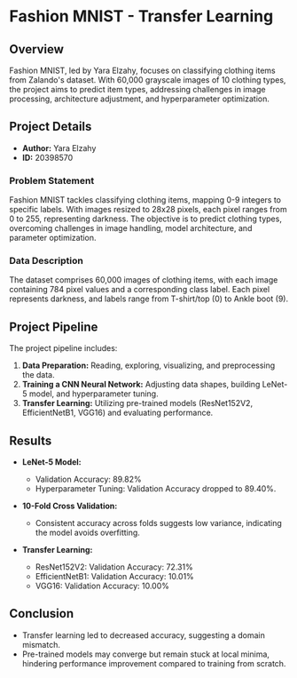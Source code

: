 # Fashion MNIST - Transfer Learning

## Overview

Fashion MNIST, led by Yara Elzahy, focuses on classifying clothing items from Zalando's dataset. With 60,000 grayscale images of 10 clothing types, the project aims to predict item types, addressing challenges in image processing, architecture adjustment, and hyperparameter optimization.

## Project Details

- **Author:** Yara Elzahy
- **ID:** 20398570

### Problem Statement

Fashion MNIST tackles classifying clothing items, mapping 0-9 integers to specific labels. With images resized to 28x28 pixels, each pixel ranges from 0 to 255, representing darkness. The objective is to predict clothing types, overcoming challenges in image handling, model architecture, and parameter optimization.

### Data Description

The dataset comprises 60,000 images of clothing items, with each image containing 784 pixel values and a corresponding class label. Each pixel represents darkness, and labels range from T-shirt/top (0) to Ankle boot (9).

## Project Pipeline

The project pipeline includes:

1. **Data Preparation:** Reading, exploring, visualizing, and preprocessing the data.
2. **Training a CNN Neural Network:** Adjusting data shapes, building LeNet-5 model, and hyperparameter tuning.
3. **Transfer Learning:** Utilizing pre-trained models (ResNet152V2, EfficientNetB1, VGG16) and evaluating performance.

## Results

- **LeNet-5 Model:**
  - Validation Accuracy: 89.82%
  - Hyperparameter Tuning: Validation Accuracy dropped to 89.40%.

- **10-Fold Cross Validation:**
  - Consistent accuracy across folds suggests low variance, indicating the model avoids overfitting.

- **Transfer Learning:**
  - ResNet152V2: Validation Accuracy: 72.31%
  - EfficientNetB1: Validation Accuracy: 10.01%
  - VGG16: Validation Accuracy: 10.00%

## Conclusion

- Transfer learning led to decreased accuracy, suggesting a domain mismatch.
- Pre-trained models may converge but remain stuck at local minima, hindering performance improvement compared to training from scratch.

